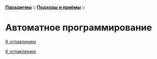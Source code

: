 **[Парадигмы](../../README.md#paradigms-models) ::** 
**[Подходы и приёмы](../../README.md#paradigms-techniques) ::**
# Автоматное программирование

<!--

-->

[К оглавлению](../../README.md#paradigms-techniques)



[К оглавлению](../../README.md#paradigms-techniques)
